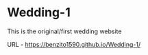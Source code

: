 # Wedding-1

This is the original/first wedding website

URL - https://benzito1590.github.io/Wedding-1/
